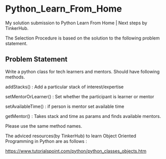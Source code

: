 # Python_Learn_From_Home
My solution submission to Python Learn From Home | Next steps by TinkerHub.

The Selection Procedure is based on the solution to the following problem statement.
## Problem Statement

Write a python class for tech learners and mentors. Should have following methods.

addStacks() : Add a particular stack of interest/expertise

setMentorOrLearner() : Set whether the participant is learner or mentor

setAvailableTime() : if person is mentor set available time

getMentor() : Takes stack and time as params and finds available mentors. 

Please use the same method names.

The adviced resources(by TinkerHub) to learn Object Oriented Programming in Python are as follows :

https://www.tutorialspoint.com/python/python_classes_objects.htm
